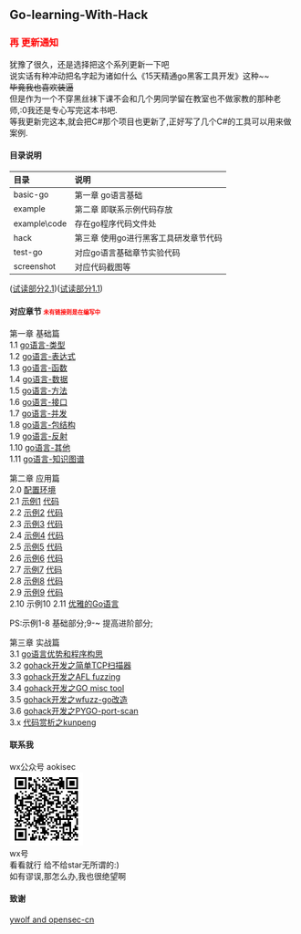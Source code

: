## Go-learning-With-Hack
### <font color="red">再 更新通知</font>

犹豫了很久，还是选择把这个系列更新一下吧  
说实话有种冲动把名字起为诸如什么《15天精通go黑客工具开发》这种~~  
<del>毕竟我也喜欢装逼</del>  
但是作为一个不穿黑丝袜下课不会和几个男同学留在教室也不做家教的那种老师,:0我还是专心写完这本书吧.  
等我更新完这本,就会把C#那个项目也更新了,正好写了几个C#的工具可以用来做案例.  


#### 目录说明  
|目录|说明|
|:---|:---|
|basic-go| 第一章 go语言基础|  
|example| 第二章 即联系示例代码存放|  
|example\code| 存在go程序代码文件处|  
|hack| 第三章 使用go进行黑客工具研发章节代码|  
|test-go|  对应go语言基础章节实验代码|  
|screenshot| 对应代码截图等|  



([试读部分2.1](example/示例1.md))([试读部分1.1](Basic-Go/1-go-类型.md))





#### 对应章节  <font color=red size="1">未有链接则是在编写中</font>  



第一章 基础篇  
1.1 [go语言-类型](Basic-Go/1-go-类型.md)  
1.2 [go语言-表达式](Basic-Go/2-go-表达式.md)  
1.3 [go语言-函数](Basic-Go/3-go-函数.md)  
1.4 [go语言-数据](Basic-Go/4-go-数据.md)  
1.5 [go语言-方法](Basic-Go/5-go-方法.md)  
1.6 [go语言-接口](Basic-Go/6-go-接口.md)  
1.7 [go语言-并发](Basic-Go/7-go-并发.md)  
1.8 [go语言-包结构](Basic-Go/8-go-包结构.md)  
1.9 [go语言-反射](Basic-Go/9-go-反射.md)  
1.10 [go语言-其他](Basic-Go/10-go-其他.md)  
1.11 [go语言-知识图谱](Basic-Go/11-go-知识图谱.md)  

第二章 应用篇  
2.0 [配置环境](example/环境.md)   
2.1 [示例1](example/示例1.md)  [代码](example/code/eg1.go)  
2.2 [示例2](example/示例2.md)  [代码](example/code/eg2.go)  
2.3 [示例3](example/示例3.md)  [代码](example/code/eg3.go)  
2.4 [示例4](example/示例4.md)  [代码](example/code/eg4.go)  
2.5 [示例5](example/示例5.md)  [代码](example/code/eg5.go)  
2.6 [示例6](example/示例6.md)  [代码](example/code/eg6.go)  
2.7 [示例7](example/示例7.md)  [代码](example/code/eg7.go)  
2.8 [示例8](example/示例8.md)  [代码](example/code/eg8.go)  
2.9 [示例9](example/示例9.md)  [代码](example/示例9)  
2.10 示例10
2.11 [优雅的Go语言](example/优雅的go.md)  

PS:示例1-8 基础部分;9-~ 提高进阶部分;

第三章 实战篇  
3.1 [go语言优势和程序构思](hack/thinking.md)  
3.2 [gohack开发之简单TCP扫描器](hack/simpleTcpScan/simpleTcpScan.md)  
3.3 [gohack开发之AFL fuzzing](hack/go-afl-fuzzing)  
3.4 [gohack开发之GO misc tool](hack/go-misc-tool)  
3.5 [gohack开发之wfuzz-go改造](hack/go-wfuzz-recode)  
3.6 [gohack开发之PYGO-port-scan](hack/go-port-scan)  
3.x [代码赏析之kunpeng](hack/kunpeng/kunpeng.md)  



#### 联系我

wx公众号 aokisec  
![](screenshot/qrcode.png)  
wx号  
看看就行 给不给star无所谓的:)  
如有谬误,那怎么办,我也很绝望啊  

#### 致谢

[ywolf and opensec-cn](https://github.com/opensec-cn/kunpeng)  

